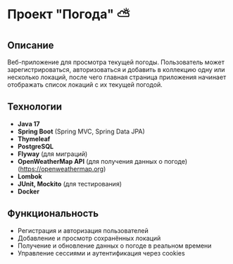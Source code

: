 # Проект "Погода" ⛅

## Описание
Веб-приложение для просмотра текущей погоды. Пользователь может зарегистрироваться, авторизоваться и добавить в коллекцию одну или несколько локаций, после чего главная страница приложения начинает отображать список локаций с их текущей погодой.

## Технологии
- **Java 17**
- **Spring Boot** (Spring MVC, Spring Data JPA)
- **Thymeleaf**
- **PostgreSQL**
- **Flyway** (для миграций)
- **OpenWeatherMap API** (для получения данных о погоде) (https://openweathermap.org)
- **Lombok**
- **JUnit, Mockito** (для тестирования)
- **Docker** 

## Функциональность
- Регистрация и авторизация пользователей
- Добавление и просмотр сохранённых локаций
- Получение и обновление данных о погоде в реальном времени
- Управление сессиями и аутентификация через cookies

